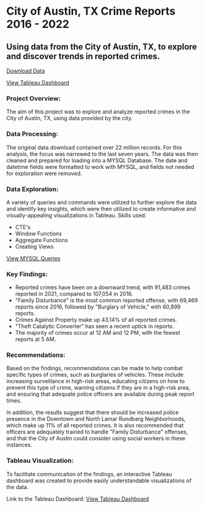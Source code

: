 # City of Austin, TX Crime Reports 2016 - 2022
## Using data from the City of Austin, TX, to explore and discover trends in reported crimes.

[Download Data](https://data.austintexas.gov/Public-Safety/Crime-Reports/fdj4-gpfu)

[View Tableau Dashboard](https://bit.ly/3DCHXJ9)


### Project Overview:
The aim of this project was to explore and analyze reported crimes in the City of Austin, TX, using data provided by the city.

### Data Processing:
The original data download contained over 22 million records. For this analysis, the focus was narrowed to the last seven years. The data was then cleaned and prepared for loading into a MYSQL Database. The date and datetime fields were formatted to work with MYSQL, and fields not needed for exploration were removed.

### Data Exploration:
A variety of queries and commands were utilized to further explore the data and identify key insights, which were then utilized to create informative and visually-appealing visualizations in Tableau. Skills used: 
- CTE's
- Window Functions
- Aggregate Functions
- Creating Views

[View MYSQL Queries](https://github.com/Scombes/Austin_crime_reports/blob/main/explore_crime_reports.sql)

### Key Findings:
- Reported crimes have been on a downward trend, with 91,483 crimes reported in 2021, compared to 107,054 in 2016. 
- "Family Disturbance" is the most common reported offense, with 69,469 reports since 2016, followed by "Burglary of Vehicle," with 60,899 reports. 
- Crimes Against Property make up 43.14% of all reported crimes. 
- "Theft Catalytic Converter" has seen a recent uptick in reports. 
- The majority of crimes occur at 12 AM and 12 PM, with the fewest reports at 5 AM.

### Recommendations:
Based on the findings, recommendations can be made to help combat specific types of crimes, such as burglaries of vehicles. These include increasing surveillance in high-risk areas, educating citizens on how to prevent this type of crime, warning citizens if they are in a high-risk area, and ensuring that adequate police officers are available during peak report times.

In addition, the results suggest that there should be increased police presence in the Downtown and North Lamar Rundberg Neighborhoods, which make up 11% of all reported crimes. It is also recommended that officers are adequately trained to handle "Family Disturbance" offenses, and that the City of Austin could consider using social workers in these instances.

### Tableau Visualization:
To facilitate communication of the findings, an interactive Tableau dashboard was created to provide easily understandable visualizations of the data.

Link to the Tableau Dashboard:
[View Tableau Dashboard](https://bit.ly/3DCHXJ9)

